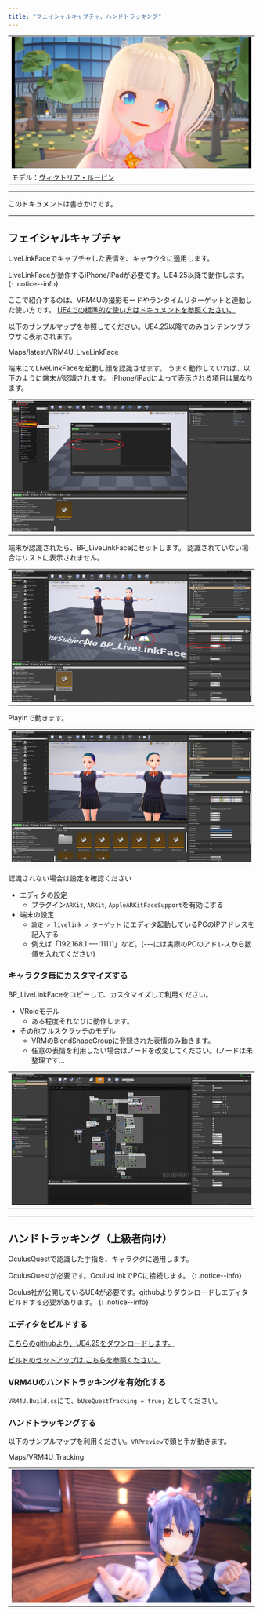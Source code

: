 ```yaml
---
title: "フェイシャルキャプチャ、ハンドトラッキング"
---
```


||
|-|
|[![](./assets/images/small/05t_top.png)](../assets/images/05t_top.png)|
|モデル：[ヴィクトリア・ルービン](https://hub.vroid.com/characters/2792872861023597723/models/5013769147837660446)|

----

このドキュメントは書きかけです。

----
## フェイシャルキャプチャ

LiveLinkFaceでキャプチャした表情を、キャラクタに適用します。

LiveLinkFaceが動作するiPhone/iPadが必要です。UE4.25以降で動作します。
{: .notice--info}

ここで紹介するのは、VRM4Uの撮影モードやランタイムリターゲットと連動した使い方です。
[UE4での標準的な使い方はドキュメントを参照ください。](https://docs.unrealengine.com/ja/Engine/Animation/FacialRecordingiPhone/index.html)


以下のサンプルマップを参照してください。UE4.25以降でのみコンテンツブラウザに表示されます。

Maps/latest/VRM4U_LiveLinkFace

端末にてLiveLinkFaceを起動し顔を認識させます。
うまく動作していれば、以下のように端末が認識されます。
iPhone/iPadによって表示される項目は異なります。

||
|-|
|[![](./assets/images/small/05t_live.png)](../assets/images/05t_live.png)|

端末が認識されたら、BP_LiveLinkFaceにセットします。
認識されていない場合はリストに表示されません。

||
|-|
|[![](./assets/images/small/05t_sub.png)](../assets/images/05t_sub.png)|

PlayInで動きます。

||
|-|
|[![](./assets/images/small/05t_play.png)](../assets/images/05t_play.png)|

認識されない場合は設定を確認ください
- エディタの設定
  - プラグイン`ARKit`, `ARKit`, `AppleARKitFaceSupport`を有効にする
- 端末の設定
  - `設定 > livelink > ターゲット` にエディタ起動しているPCのIPアドレスを記入する
  - 例えば「192.168.1.---:11111」など。(---には実際のPCのアドレスから数値を入れてください)

### キャラクタ毎にカスタマイズする

BP_LiveLinkFaceをコピーして、カスタマイズして利用ください。

- VRoidモデル
  - ある程度それなりに動作します。
- その他フルスクラッチのモデル
  - VRMのBlendShapeGroupに登録された表情のみ動きます。
  - 任意の表情を利用したい場合はノードを改変してください。(ノードは未整理です…

||
|-|
|[![](./assets/images/small/05t_detail.png)](../assets/images/05t_detail.png)|


----
## ハンドトラッキング（上級者向け）

OculusQuestで認識した手指を、キャラクタに適用します。

OculusQuestが必要です。OculusLinkでPCに接続します。
{: .notice--info}

Oculus社が公開しているUE4が必要です。githubよりダウンロードしエディタビルドする必要があります。
{: .notice--info}

### エディタをビルドする
[こちらのgithubより、UE4.25をダウンロードします。](https://github.com/Oculus-VR/UnrealEngine)

[ビルドのセットアップは こちらを参照ください。](https://qiita.com/ruyo/items/08ac751ba61cb1201e96)

### VRM4Uのハンドトラッキングを有効化する

`VRM4U.Build.cs`にて、`bUseQuestTracking = true;` としてください。

### ハンドトラッキングする

以下のサンプルマップを利用ください。`VRPreview`で頭と手が動きます。

Maps/VRM4U_Tracking

||
|-|
|[![](./assets/images/small/05t_hand.png)](../assets/images/05t_hand.png)|
